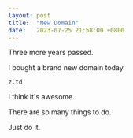 ```yaml
---
layout: post
title:  "New Domain"
date:   2023-07-25 21:58:00 +0800
---
```


Three more years passed.

I bought a brand new domain today.

`z.td`

I think it's awesome.

There are so many things to do.

Just do it.
